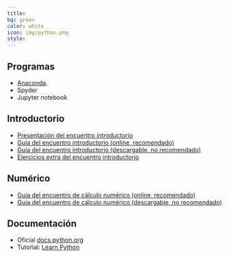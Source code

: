 ```yaml
---
title: 
bg: green
color: white
icon: img/python.png
style: 
---
```


## Programas
* [Anaconda](http://continuum.io/downloads). 
* Spyder
* Jupyter notebook

## Introductorio  
* [Presentación del encuentro introductorio](https://github.com/fifabsas/talleresfifabsas/raw/master/python/1_Introductorio/presentacion.pdf)  
* [Guía del encuentro introductorio (online, recomendado)](https://nbviewer.jupyter.org/github/fifabsas/talleresfifabsas/blob/master/python/1_Introductorio/introduccion.ipynb) 
* [Guía del encuentro introductorio (descargable, no recomendado)](https://github.com/fifabsas/talleresfifabsas/raw/master/python/1_Introductorio/introduccion.pdf)
* [Ejercicios extra del encuentro introductorio](https://github.com/fifabsas/talleresfifabsas/raw/master/python/1_Introductorio/ejercicios.pdf)  
  
## Numérico  
* [Guía del encuentro de cálculo numérico (online, recomendado)](https://nbviewer.jupyter.org/github/fifabsas/talleresfifabsas/blob/master/python/2_Numerico/numerico.ipynb)   
* [Guía del encuentro de cálculo numérico (descargable, no recomendado)](https://github.com/fifabsas/talleresfifabsas/raw/master/python/2_Numerico/numerico.pdf)

## Documentación  
* Oficial [docs.python.org](http://docs.python.org)
* Tutorial: [Learn Python](http://www.learnpython.org/)
